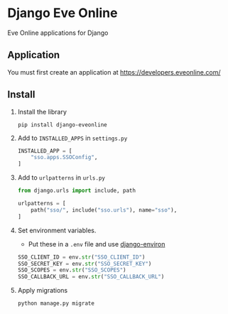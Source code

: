 # Django Eve Online

Eve Online applications for Django

## Application

You must first create an application at https://developers.eveonline.com/

## Install

1. Install the library

    ```shell
    pip install django-eveonline
    ```

1. Add to `INSTALLED_APPS` in `settings.py`

    ```python
    INSTALLED_APP = [
        "sso.apps.SSOConfig",
    ]
    ```

1. Add to `urlpatterns` in `urls.py`

    ```python
    from django.urls import include, path
    
    urlpatterns = [
        path("sso/", include("sso.urls"), name="sso"),
    ]
    ```

1. Set environment variables.
    - Put these in a `.env` file and use [django-environ](https://django-environ.readthedocs.io/en/latest/index.html)

    ```python
    SSO_CLIENT_ID = env.str("SSO_CLIENT_ID")
    SSO_SECRET_KEY = env.str("SSO_SECRET_KEY")
    SSO_SCOPES = env.str("SSO_SCOPES")
    SSO_CALLBACK_URL = env.str("SSO_CALLBACK_URL")
    ```

1. Apply migrations

    ```shell
    python manage.py migrate
    ```

